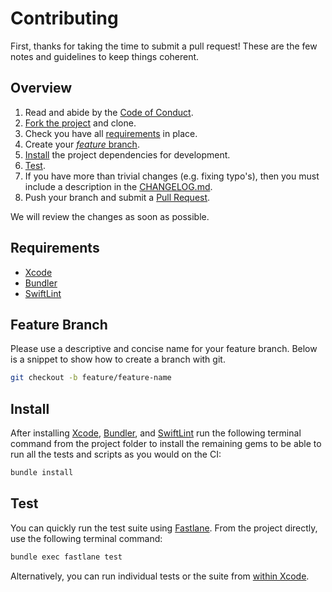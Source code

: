 # Contributing

First, thanks for taking the time to submit a pull request! These are the few notes and guidelines to keep things coherent.

## Overview

1. Read and abide by the [Code of Conduct][code-of-conduct].
1. [Fork the project](https://github.com/ustwo/formvalidator-swift/fork) and clone.
1. Check you have all [requirements](#requirements) in place.
1. Create your [_feature_ branch](#feature-branch).
1. [Install](#install) the project dependencies for development.
1. [Test](#test).
1. If you have more than trivial changes (e.g. fixing typo's), then you must include a description in the [CHANGELOG.md][changelog].
1. Push your branch and submit a [Pull Request](https://github.com/ustwo/formvalidator-swift/compare/).

We will review the changes as soon as possible.

## Requirements

- [Xcode][xcode]
- [Bundler][bundler]
- [SwiftLint][swiftlint]

## Feature Branch

Please use a descriptive and concise name for your feature branch. Below is a snippet to show how to create a branch with git.

```sh
git checkout -b feature/feature-name
```

## Install

After installing [Xcode][xcode], [Bundler][bundler], and [SwiftLint][swiftlint] run the following terminal command from the project folder to install the remaining gems to be able to run all the tests and scripts as you would on the CI:

```sh
bundle install
```

## Test

You can quickly run the test suite using [Fastlane][fastlane]. From the project directly, use the following terminal command:

```sh
bundle exec fastlane test
```

Alternatively, you can run individual tests or the suite from [within Xcode][xcode-tests].

<!--- Links --->

[bundler]: http://bundler.io/
[changelog]: ../CHANGELOG.md
[code-of-conduct]: ../CODE_OF_CONDUCT.md
[fastlane]: https://fastlane.tools/
[swiftlint]: https://github.com/realm/SwiftLint
[xcode]: https://itunes.apple.com/gb/app/xcode/id497799835?mt=12#
[xcode-tests]: https://developer.apple.com/library/content/documentation/DeveloperTools/Conceptual/testing_with_xcode/chapters/05-running_tests.html
